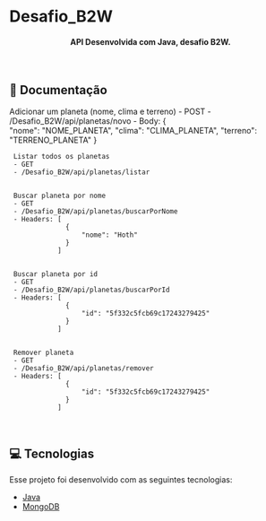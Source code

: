 # Desafio_B2W

<h4 align="center">
  API Desenvolvida com Java, desafio B2W.
</h4>

<br>

## 📜 Documentação

  Adicionar um planeta (nome, clima e terreno)
     - POST
     - /Desafio_B2W/api/planetas/novo 
     - Body: {        
	        "nome": "NOME_PLANETA",
	        "clima": "CLIMA_PLANETA",
	        "terreno": "TERRENO_PLANETA"
        }
     
     
     Listar todos os planetas
     - GET
     - /Desafio_B2W/api/planetas/listar     
     
     
     Buscar planeta por nome
     - GET
     - /Desafio_B2W/api/planetas/buscarPorNome
     - Headers: [
                  {
                      "nome": "Hoth"
                  }
                ]
      
      
     Buscar planeta por id
     - GET
     - /Desafio_B2W/api/planetas/buscarPorId
     - Headers: [
                  {
                      "id": "5f332c5fcb69c17243279425"
                  }
                ]
      
      
     Remover planeta
     - GET
     - /Desafio_B2W/api/planetas/remover
     - Headers: [
                  {
                      "id": "5f332c5fcb69c17243279425"
                  }
                ]


<br>

## 💻 Tecnologias

Esse projeto foi desenvolvido com as seguintes tecnologias:

- [Java](https://www.java.com/pt_BR/)
- [MongoDB](https://www.mongodb.com/)
